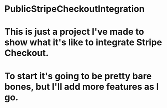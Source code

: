 # PublicStripeCheckoutIntegration

# This is just a project I've made to show what it's like to integrate Stripe Checkout.

# To start it's going to be pretty bare bones, but I'll add more features as I go.
